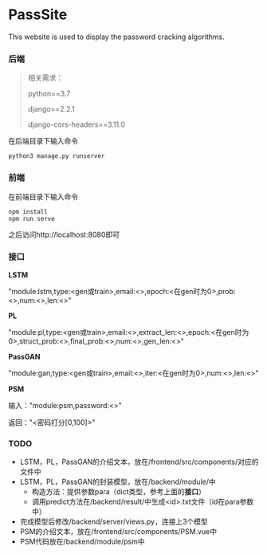 # PassSite
This website is used to display the password cracking algorithms.



### 后端

> 相关需求：
>
> python==3.7
>
> django==2.2.1
>
> django-cors-headers==3.11.0

在后端目录下输入命令

```
python3 manage.py runserver
```



### 前端

在前端目录下输入命令

```
npm install
npm run serve
```

之后访问http://localhost:8080即可



### 接口

**LSTM**

"module:lstm,type:\<gen或train\>,email:\<>,epoch:<在gen时为0>,prob:<>,num:<>,len:<>"

**PL**

"module:pl,type:\<gen或train\>,email:<>,extract_len:<>,epoch:<在gen时为0>,struct_prob:<>,final_prob:<>,num:<>,gen_len:<>"

**PassGAN**

"module:gan,type:\<gen或train\>,email:<>,iter:<在gen时为0>,num:<>,len:<>"

**PSM**

输入："module:psm,password:<>"

返回："<密码打分[0,100]>"



### TODO

+ LSTM，PL，PassGAN的介绍文本，放在/frontend/src/components/对应的文件中
+ LSTM，PL，PassGAN的封装模型，放在/backend/module/中
  + 构造方法：提供参数para（dict类型，参考上面的**接口**）
  + 调用predict方法在/backend/result/中生成\<id\>.txt文件（id在para参数中）
+ 完成模型后修改/backend/server/views.py，连接上3个模型
+ PSM的介绍文本，放在/frontend/src/components/PSM.vue中
+ PSM代码放在/backend/module/psm中

